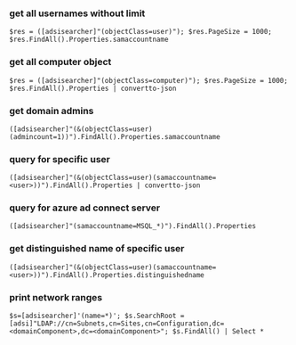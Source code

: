 ### get all usernames without limit 
```
$res = ([adsisearcher]"(objectClass=user)"); $res.PageSize = 1000; $res.FindAll().Properties.samaccountname
```

### get all computer object 
```
$res = ([adsisearcher]"(objectClass=computer)"); $res.PageSize = 1000; $res.FindAll().Properties | convertto-json
```

### get domain admins
```
([adsisearcher]"(&(objectClass=user)(admincount=1))").FindAll().Properties.samaccountname
```

### query for specific user
```
([adsisearcher]"(&(objectClass=user)(samaccountname=<user>))").FindAll().Properties | convertto-json
```

### query for azure ad connect server
```
([adsisearcher]"(samaccountname=MSQL_*)").FindAll().Properties
```

### get distinguished name of specific user
```
([adsisearcher]"(&(objectClass=user)(samaccountname=<user>))").FindAll().Properties.distinguishedname
```

### print network ranges
```
$s=[adsisearcher]'(name=*)'; $s.SearchRoot = [adsi]"LDAP://cn=Subnets,cn=Sites,cn=Configuration,dc=<domainComponent>,dc=<domainComponent>"; $s.FindAll() | Select *
```

